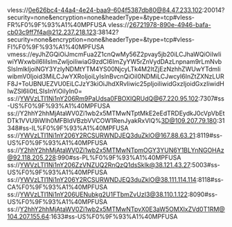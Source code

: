 vless://0e626bc4-44a4-4e24-baa9-604f5387db80@84.47.233.102:20014?security=none&encryption=none&headerType=&type=tcp#vless-FR%F0%9F%93%A1%40MPFUSA
vless://26721978-890e-4946-bafa-cb03c9ff7f4a@212.237.218.123:38142?security=none&encryption=none&headerType=&type=tcp#vless-FI%F0%9F%93%A1%40MPFUSA
vmess://eyJhZGQiOiJmcmFua2Z1cnQwMy56Z2pvay5jb20iLCJhaWQiOiIwIiwiYWxwbiI6IiIsImZwIjoiIiwiaG9zdCI6ImZyYW5rZnVydDAzLnpnam9rLmNvbSIsImlkIjoiNGY3YzIyNDMtYTM4YS00NjcyLTk4M2ItZjEzNzhhZWUwYTdmIiwibmV0Ijoid3MiLCJwYXRoIjoiLyIsInBvcnQiOiI0NDMiLCJwcyI6InZtZXNzLURF8J+ToUBNUEZVU0EiLCJzY3kiOiJhdXRvIiwic25pIjoiIiwidGxzIjoidGxzIiwidHlwZSI6Ii0tLSIsInYiOiIyIn0=
ss://YWVzLTI1Ni1nY206Rm9PaUdsa0FBOXlQRUdQ@67.220.95.102:7307#ss-US%F0%9F%93%A1%40MPFUSA
ss://Y2hhY2hhMjAtaWV0Zi1wb2x5MTMwNTptMkE2eEdTRDEydkJ0cVpVbEtDTk1VVU9iWlh0MFBIdVBzbVVCOW1RenJyakRxVlQ%3D@109.207.79.180:31348#ss-IL%F0%9F%93%A1%40MPFUSA
ss://YWVzLTI1Ni1nY206Y2RCSURWNDJEQ3duZklO@167.88.63.21:8119#ss-US%F0%9F%93%A1%40MPFUSA
ss://Y2hhY2hhMjAtaWV0Zi1wb2x5MTMwNTpmOGY3YUN6Y1BLYnNGOHAz@92.118.205.228:990#ss-PL%F0%9F%93%A1%40MPFUSA
ss://YWVzLTI1Ni1nY206ZzVNZUQ2RnQzQ1dsSklk@38.121.43.27:5003#ss-US%F0%9F%93%A1%40MPFUSA
ss://YWVzLTI1Ni1nY206Y2RCSURWNDJEQ3duZklO@38.111.114.114:8118#ss-CA%F0%9F%93%A1%40MPFUSA
ss://YWVzLTI1Ni1nY206UENubkg2U1FTbmZvUzI3@38.110.1.122:8090#ss-US%F0%9F%93%A1%40MPFUSA
ss://Y2hhY2hhMjAtaWV0Zi1wb2x5MTMwNTpvX0E3aW5OMXlxZVd0T1RM@104.207.155.64:1633#ss-US%F0%9F%93%A1%40MPFUSA
